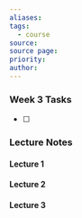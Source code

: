 ```yaml
---
aliases: 
tags:
  - course
source: 
source page: 
priority: 
author:
---
```

### Week 3 Tasks
- [ ] 

### Lecture Notes
#### Lecture 1

#### Lecture 2

#### Lecture 3

